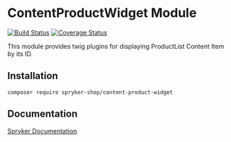 # ContentProductWidget Module
[![Build Status](https://travis-ci.org/spryker-shop/content-product-widget.svg)](https://travis-ci.org/spryker-shop/content-product-widget)
[![Coverage Status](https://coveralls.io/repos/github/spryker-shop/content-product-widget/badge.svg)](https://coveralls.io/github/spryker-shop/content-product-widget)

This module provides twig plugins for displaying ProductList Content Item by its ID.

## Installation

```
composer require spryker-shop/content-product-widget
```

## Documentation

[Spryker Documentation](https://documentation.spryker.com/module_guide/overview.htm)
